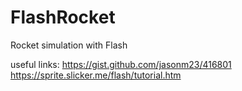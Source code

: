 # FlashRocket
Rocket simulation with Flash

useful links:
https://gist.github.com/jasonm23/416801
https://sprite.slicker.me/flash/tutorial.htm
